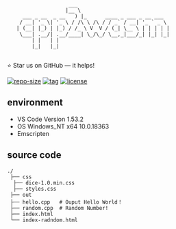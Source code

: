 ```
                    ___                              
                   |__ \                             
     ___ _ __  _ __   ) |_      ____ _ ___ _ __ ___  
    / __| '_ \| '_ \ / /\ \ /\ / / _` / __| '_ ` _ \ 
   | (__| |_) | |_) / /_ \ V  V / (_| \__ \ | | | | |
    \___| .__/| .__/____| \_/\_/ \__,_|___/_| |_| |_|
        | |   | |                                    
        |_|   |_|     
                                                        
```

⭐ Star us on GitHub — it helps!

[![repo-size](https://img.shields.io/github/languages/code-size/imacwink/cpp2wasm?style=flat)](https://github.com/imacwink/cpp2wasm/archive/main.zip) [![tag](https://img.shields.io/github/v/tag/imacwink/cpp2wasm)](https://github.com/imacwink/cpp2wasm/tags) [![license](https://img.shields.io/github/license/imacwink/cpp2wasm)](LICENSE) 

## environment 
- VS Code Version 1.53.2
- OS Windows_NT x64 10.0.18363
- Emscripten

## source code

```
./
 ├── css
  ├── dice-1.0.min.css
  ├── styles.css
 ├── out
 ├── hello.cpp   # Ouput Hello World！
 ├── random.cpp  # Random Number!
 ├── index.html  
 └── index-radndom.html 
```